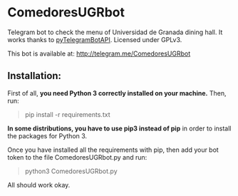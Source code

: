 # ComedoresUGRbot
Telegram bot to check the menu of Universidad de Granada dining hall. It works
thanks to <a href="https://github.com/eternnoir/pyTelegramBotAPI/blob/master/README.md">pyTelegramBotAPI</a>. Licensed under GPLv3.

This bot is available at: http://telegram.me/ComedoresUGRbot

## Installation:

First of all, **you need Python 3 correctly installed on your machine.** Then, run:

> pip install -r requirements.txt

**In some distributions, you have to use pip3 instead of pip** in order to install the packages for Python 3.

Once you have installed all the requirements with pip, then add your bot token to the file ComedoresUGRbot.py and run:

> python3 ComedoresUGRbot.py

All should work okay.
